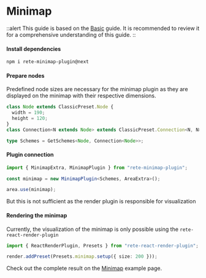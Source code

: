 # Minimap

::alert
This guide is based on the [Basic](/docs/guides/basic) guide. It is recommended to review it for a comprehensive understanding of this guide.
::

#### Install dependencies

```bash
npm i rete-minimap-plugin@next
```

#### Prepare nodes

Predefined node sizes are necessary for the minimap plugin as they are displayed on the minimap with their respective dimensions.

```ts
class Node extends ClassicPreset.Node {
  width = 190;
  height = 120;
}
class Connection<N extends Node> extends ClassicPreset.Connection<N, N> {}

type Schemes = GetSchemes<Node, Connection<Node>>;
```

#### Plugin connection

```ts
import { MinimapExtra, MinimapPlugin } from "rete-minimap-plugin";

const minimap = new MinimapPlugin<Schemes, AreaExtra>();

area.use(minimap);
```

But this is not sufficient as the render plugin is responsible for visualization

#### Rendering the minimap

Currently, the visualization of the minimap is only possible using the `rete-react-render-plugin`

```ts
import { ReactRenderPlugin, Presets } from "rete-react-render-plugin";

render.addPreset(Presets.minimap.setup({ size: 200 }));
```

Check out the complete result on the [Minimap](/examples/minimap) example page.

